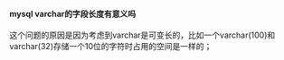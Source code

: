 #### mysql varchar的字段长度有意义吗

这个问题的原因是因为考虑到varchar是可变长的，比如一个varchar(100)和varchar(32)存储一个10位的字符时占用的空间是一样的；





#### 